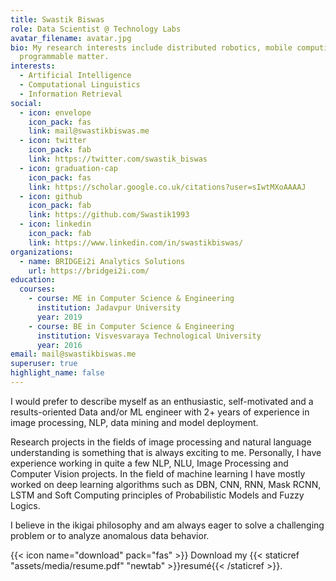 ```yaml
---
title: Swastik Biswas
role: Data Scientist @ Technology Labs
avatar_filename: avatar.jpg
bio: My research interests include distributed robotics, mobile computing and
  programmable matter.
interests:
  - Artificial Intelligence
  - Computational Linguistics
  - Information Retrieval
social:
  - icon: envelope
    icon_pack: fas
    link: mail@swastikbiswas.me
  - icon: twitter
    icon_pack: fab
    link: https://twitter.com/swastik_biswas
  - icon: graduation-cap
    icon_pack: fas
    link: https://scholar.google.co.uk/citations?user=sIwtMXoAAAAJ
  - icon: github
    icon_pack: fab
    link: https://github.com/Swastik1993
  - icon: linkedin
    icon_pack: fab
    link: https://www.linkedin.com/in/swastikbiswas/
organizations:
  - name: BRIDGEi2i Analytics Solutions
    url: https://bridgei2i.com/
education:
  courses:
    - course: ME in Computer Science & Engineering
      institution: Jadavpur University
      year: 2019
    - course: BE in Computer Science & Engineering
      institution: Visvesvaraya Technological University
      year: 2016
email: mail@swastikbiswas.me
superuser: true
highlight_name: false
---
```

I would prefer to describe myself as an enthusiastic, self-motivated and a results-oriented Data and/or ML engineer with 2+ years of experience in image processing, NLP, data mining and model deployment.

Research projects in the fields of image processing and natural language understanding is something that is always exciting to me.
Personally, I have experience working in quite a few NLP, NLU, Image Processing and Computer Vision projects.
In the field of machine learning I have mostly worked on deep learning algorithms such as DBN, CNN, RNN, Mask RCNN, LSTM and Soft Computing principles of Probabilistic Models and Fuzzy Logics.

I believe in the ikigai philosophy and am always eager to solve a challenging problem or to analyze anomalous data behavior.

{{< icon name="download" pack="fas" >}} Download my {{< staticref "assets/media/resume.pdf" "newtab" >}}resumé{{< /staticref >}}.